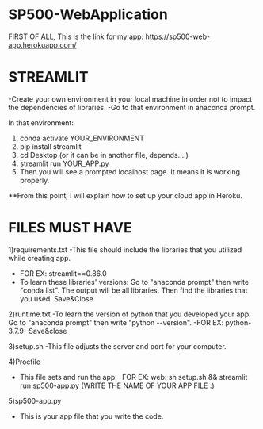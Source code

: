 # SP500-WebApplication

FIRST OF ALL, This is the link for my app: https://sp500-web-app.herokuapp.com/


STREAMLIT
==============
-Create your own environment in your local machine in order not to impact the dependencies of libraries.
-Go to that environment in anaconda prompt.

In that environment:
  1) conda activate YOUR_ENVIRONMENT
  2) pip install streamlit
  3) cd Desktop (or it can be in another file, depends....)
  4) streamlit run YOUR_APP.py
  5) Then you will see a prompted localhost page. It means it is working properly.


**From this point, I will explain how to set up your cloud app in Heroku.




FILES MUST HAVE
===============
1)requirements.txt
  -This file should include the libraries that you utilized while creating app.
  - FOR EX: streamlit==0.86.0
  - To learn these libraries' versions: Go to "anaconda prompt" then write "conda list". The output will be all libraries. Then find the libraries that you used. Save&Close

2)runtime.txt
  -To learn the version of python that you developed your app: Go to "anaconda prompt" then write "python --version".
  -FOR EX: python-3.7.9
  -Save&close

3)setup.sh
  -This file adjusts the server and port for your computer.
  
4)Procfile
  - This file sets and run the app.
  -FOR EX: web: sh setup.sh && streamlit run sp500-app.py (WRITE THE NAME OF YOUR APP FILE :)
  
5)sp500-app.py
  - This is your app file that you write the code.
  
